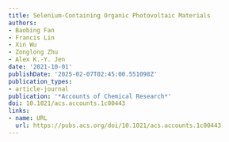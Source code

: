 ```yaml
---
title: Selenium-Containing Organic Photovoltaic Materials
authors:
- Baobing Fan
- Francis Lin
- Xin Wu
- Zonglong Zhu
- Alex K.-Y. Jen
date: '2021-10-01'
publishDate: '2025-02-07T02:45:00.551098Z'
publication_types:
- article-journal
publication: '*Accounts of Chemical Research*'
doi: 10.1021/acs.accounts.1c00443
links:
- name: URL
  url: https://pubs.acs.org/doi/10.1021/acs.accounts.1c00443
---
```


